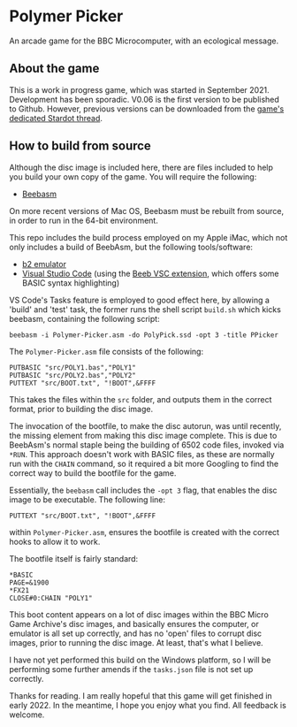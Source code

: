 # Polymer Picker
An arcade game for the BBC Microcomputer, with an ecological message.

## About the game

This is a work in progress game, which was started in September 2021. Development has been sporadic. V0.06 is the first version to be published to Github.
However, previous versions can be downloaded from the [game's dedicated Stardot thread](https://stardot.org.uk/forums/viewtopic.php?f=53&t=23615).

## How to build from source

Although the disc image is included here, there are files included to help you build your own copy of the game. You will require the following:

* [Beebasm](https://github.com/stardot/beebasm)

On more recent versions of Mac OS, Beebasm must be rebuilt from source, in order to run in the 64-bit environment. 

This repo includes the build process employed on my Apple iMac, which not only includes a build of BeebAsm, but the following tools/software:

* [b2 emulator](https://github.com/tom-seddon/b2)
* [Visual Studio Code](https://github.com/microsoft/vscode) (using the [Beeb VSC extension](https://github.com/simondotm/beeb-vsc), which offers some BASIC syntax highlighting)

VS Code's Tasks feature is employed to good effect here, by allowing a 'build' and 'test' task, the former runs the shell script `build.sh` which kicks beebasm, containing the following script:

`beebasm -i Polymer-Picker.asm -do PolyPick.ssd -opt 3 -title PPicker`

The `Polymer-Picker.asm` file consists of the following:

```
PUTBASIC "src/POLY1.bas","POLY1"
PUTBASIC "src/POLY2.bas","POLY2"
PUTTEXT "src/BOOT.txt", "!BOOT",&FFFF
```

This takes the files within the `src` folder, and outputs them in the correct format, prior to building the disc image. 

The invocation of the bootfile, to make the disc autorun, was until recently, the missing element from making this disc image complete. This is due to BeebAsm's normal staple being the building of 6502 code files, invoked via `*RUN`. This approach doesn't work with BASIC files, as these are normally run with the `CHAIN` command, so it required a bit more Googling to find the correct way to build the bootfile for the game. 

Essentially, the `beebasm` call includes the `-opt 3` flag, that enables the disc image to be executable. The following line:

`PUTTEXT "src/BOOT.txt", "!BOOT",&FFFF`

within `Polymer-Picker.asm`, ensures the bootfile is created with the correct hooks to allow it to work.

The bootfile itself is fairly standard:

```
*BASIC
PAGE=&1900
*FX21
CLOSE#0:CHAIN "POLY1"
```

This boot content appears on a lot of disc images within the BBC Micro Game Archive's disc images, and basically ensures the computer, or emulator is all set up correctly, and has no 'open' files to corrupt disc images, prior to running the disc image. At least, that's what I believe.

I have not yet performed this build on the Windows platform, so I will be performing some further amends if the `tasks.json` file is not set up correctly.

Thanks for reading. I am really hopeful that this game will get finished in early 2022. In the meantime, I hope you enjoy what you find. All feedback is welcome.
